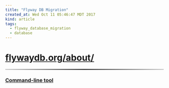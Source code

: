 ```yaml
---
title: "Flyway DB Migration"
created_at: Wed Oct 11 05:46:47 MDT 2017
kind: article
tags:
  - flyway_database_migration
  - database
---
```


<h1>
  <a href="https://flywaydb.org/about/" target="_blank">flywaydb.org/about/</a>
</h1>

<hr style="border: 0; height: 3px; background: #333; background-image: linear-gradient(to right, #ccc, #333, #ccc);">

<h3>
  <a href="https://flywaydb.org/documentation/commandline/" target="_blank">Command-line tool</a>
</h3>

<!--
html boilerplate
<a href="" target="_blank"></a>
<a name=""></a>
<img src="" width="400px">
<ul>
  <li></li>
</ul>
<pre>
</pre>
<p style="margin-bottom: 2em;"></p>
<hr style="border: 0; height: 3px; background: #333; background-image: linear-gradient(to right, #ccc, #333, #ccc);">
<pre><code>
</code></pre>
<math xmlns='http://www.w3.org/1998/Math/MathML' display='block'>
</math>
-->
